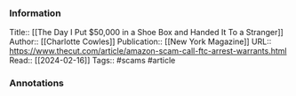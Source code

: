 
### Information
Title:: [[The Day I Put $50,000 in a Shoe Box and Handed It To a Stranger]]
Author:: [[Charlotte Cowles]]
Publication:: [[New York Magazine]]
URL:: https://www.thecut.com/article/amazon-scam-call-ftc-arrest-warrants.html
Read:: [[2024-02-16]]
Tags:: #scams
#article

### Annotations
